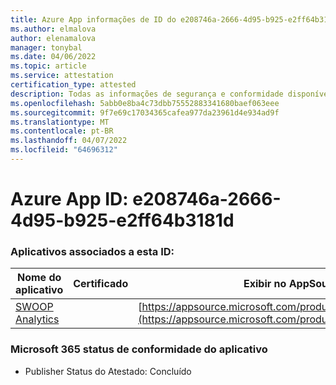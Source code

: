 ```yaml
---
title: Azure App informações de ID do e208746a-2666-4d95-b925-e2ff64b3181d
ms.author: elmalova
author: elenamalova
manager: tonybal
ms.date: 04/06/2022
ms.topic: article
ms.service: attestation
certification_type: attested
description: Todas as informações de segurança e conformidade disponíveis para e208746a-2666-4d95-b925-e2ff64b3181d.
ms.openlocfilehash: 5abb0e8ba4c73dbb75552883341680baef063eee
ms.sourcegitcommit: 9f7e69c17034365cafea977da23961d4e934ad9f
ms.translationtype: MT
ms.contentlocale: pt-BR
ms.lasthandoff: 04/07/2022
ms.locfileid: "64696312"
---
```

# <a name="azure-app-id-e208746a-2666-4d95-b925-e2ff64b3181d"></a>Azure App ID: e208746a-2666-4d95-b925-e2ff64b3181d


### <a name="apps-associated-with-this-id"></a>Aplicativos associados a esta ID:
| **Nome do aplicativo** | **Certificado** | **Exibir no AppSource** |
|--------------|---------------|-----------------------|
| [SWOOP Analytics](../forward/WA200000877.md) |  | [https://appsource.microsoft.com/product/office/WA200000877](https://appsource.microsoft.com/product/office/WA200000877) |

### <a name="microsoft-365-app-compliance-status"></a>Microsoft 365 status de conformidade do aplicativo
- Publisher Status do Atestado: Concluído
